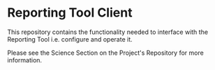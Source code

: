 # Reporting Tool Client

This repository contains the functionality needed to interface with the Reporting Tool i.e. configure and operate it.

Please see the Science Section on the Project's Repository for more information.



